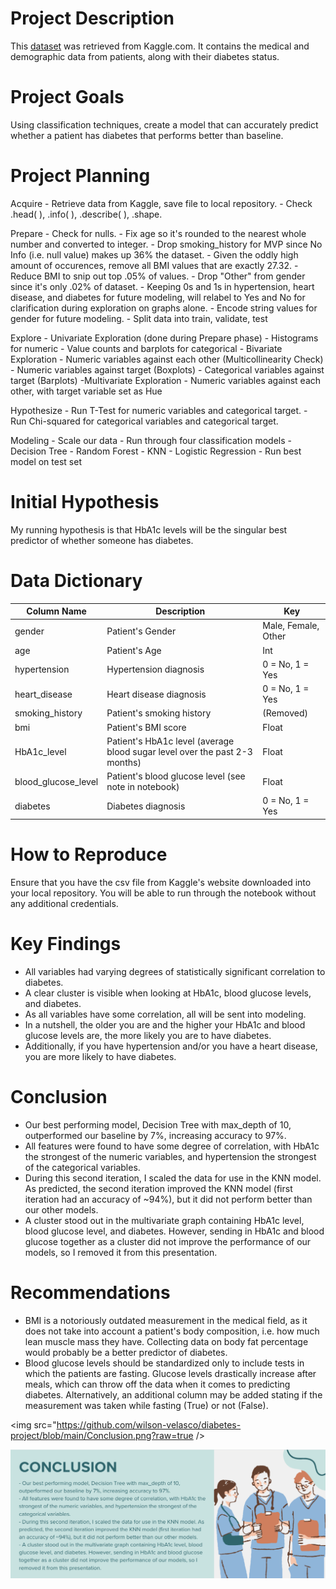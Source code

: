 # Project Description

This <a href='https://www.kaggle.com/datasets/iammustafatz/diabetes-prediction-dataset'>dataset</a> was retrieved from Kaggle.com. It contains the medical and demographic data from patients, along with their diabetes status.

# Project Goals

Using classification techniques, create a model that can accurately predict whether a patient has diabetes that performs better than baseline.


# Project Planning

Acquire
    - Retrieve data from Kaggle, save file to local repository.
    - Check .head( ), .info( ), .describe( ), .shape.

Prepare
    - Check for nulls.
    - Fix age so it's rounded to the nearest whole number and converted to integer.
    - Drop smoking_history for MVP since No Info (i.e. null value) makes up 36% the dataset.
    - Given the oddly high amount of occurences, remove all BMI values that are exactly 27.32.
    - Reduce BMI to snip out top .05% of values.
    - Drop "Other" from gender since it's only .02% of dataset.
    - Keeping 0s and 1s in hypertension, heart disease, and diabetes for future modeling, will relabel to Yes and No for clarification during exploration on graphs alone.
    - Encode string values for gender for future modeling.
    - Split data into train, validate, test

Explore
    - Univariate Exploration (done during Prepare phase)
        - Histograms for numeric 
        - Value counts and barplots for categorical
    - Bivariate Exploration
        - Numeric variables against each other (Multicollinearity Check)
        - Numeric variables against target (Boxplots)
        - Categorical variables against target (Barplots)
    -Multivariate Exploration
        - Numeric variables against each other, with target variable set as Hue

Hypothesize
    - Run T-Test for numeric variables and categorical target.
    - Run Chi-squared for categorical variables and categorical target.

Modeling
    - Scale our data
    - Run through four classification models
        - Decision Tree
        - Random Forest
        - KNN
        - Logistic Regression
    - Run best model on test set

# Initial Hypothesis

My running hypothesis is that HbA1c levels will be the singular best predictor of whether someone has diabetes.

# Data Dictionary

Column Name | Description | Key
--- | --- | ---
gender | Patient's Gender | Male, Female, Other
age | Patient's Age | Int
hypertension | Hypertension diagnosis | 0 = No, 1 = Yes
heart_disease | Heart disease diagnosis | 0 = No, 1 = Yes
smoking_history | Patient's smoking history | (Removed)
bmi | Patient's BMI score | Float
HbA1c_level | Patient's HbA1c level (average blood sugar level over the past 2-3 months) | Float
blood_glucose_level | Patient's blood glucose level (see note in notebook) | Float
diabetes | Diabetes diagnosis | 0 = No, 1 = Yes 

# How to Reproduce

Ensure that you have the csv file from Kaggle's website downloaded into your local repository. You will be able to run through the notebook without any additional credentials.

# Key Findings

- All variables had varying degrees of statistically significant correlation to diabetes.
- A clear cluster is visible when looking at HbA1c, blood glucose levels, and diabetes.
- As all variables have some correlation, all will be sent into modeling. 
- In a nutshell, the older you are and the higher your HbA1c and blood glucose levels are, the more likely you are to have diabetes.
- Additionally, if you have hypertension and/or you have a heart disease, you are more likely to have diabetes.

# Conclusion

- Our best performing model, Decision Tree with max_depth of 10, outperformed our baseline by 7%, increasing accuracy to 97%.
- All features were found to have some degree of correlation, with HbA1c the strongest of the numeric variables, and hypertension the strongest of the categorical variables.
- During this second iteration, I scaled the data for use in the KNN model. As predicted, the second iteration improved the KNN model (first iteration had an accuracy of ~94%), but it did not perform better than our other models.
- A cluster stood out in the multivariate graph containing HbA1c level, blood glucose level, and diabetes. However, sending in HbA1c and blood glucose together as a cluster did not improve the performance of our models, so I removed it from this presentation.

# Recommendations

- BMI is a notoriously outdated measurement in the medical field, as it does not take into account a patient's body composition, i.e. how much lean muscle mass they have. Collecting data on body fat percentage would probably be a better predictor of diabetes.
- Blood glucose levels should be standardized only to include tests in which the patients are fasting. Glucose levels drastically increase after meals, which can throw off the data when it comes to predicting diabetes. Alternatively, an additional column may be added stating if the measurement was taken while fasting (True) or not (False).

<img src="https://github.com/wilson-velasco/diabetes-project/blob/main/Conclusion.png?raw=true />

![alt text](https://github.com/wilson-velasco/diabetes-project/blob/main/Conclusion.png?raw=true)